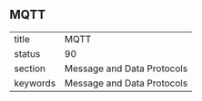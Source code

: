 ## MQTT


|          |                            |
| -------- | -------------------------- |
| title    | MQTT                       | 
| status   | 90                         |
| section  | Message and Data Protocols |
| keywords | Message and Data Protocols |



